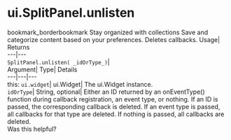  
#  ui.SplitPanel.unlisten 
bookmark_borderbookmark Stay organized with collections  Save and categorize content based on your preferences.
Deletes callbacks. 
Usage| Returns  
---|---  
`SplitPanel.unlisten( _idOrType_)`|   
Argument|  Type| Details  
---|---|---  
this: `ui.widget`| ui.Widget| The ui.Widget instance.  
`idOrType`| String, optional| Either an ID returned by an onEventType() function during callback registration, an event type, or nothing. If an ID is passed, the corresponding callback is deleted. If an event type is passed, all callbacks for that type are deleted. If nothing is passed, all callbacks are deleted.  
Was this helpful?
